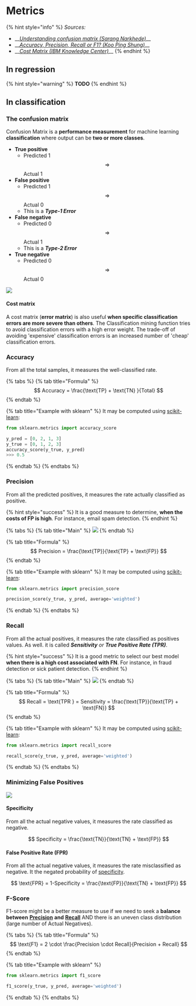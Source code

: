 # Metrics

{% hint style="info" %}
_Sources:_

* \_\_[_Understanding confusion matrix \(Sarang Narkhede\)_](https://towardsdatascience.com/understanding-confusion-matrix-a9ad42dcfd62)\_\_
* \_\_[_Accuracy, Precision, Recall or F1? \(Koo Ping Shung\)_](https://towardsdatascience.com/accuracy-precision-recall-or-f1-331fb37c5cb9)\_\_
* \_\_[_Cost Matrix \(IBM Knowledge Center\)_](https://www.ibm.com/support/knowledgecenter/da/SSEPGG_9.7.0/com.ibm.im.model.doc/c_cost_matrix.html)\_\_
{% endhint %}

## In regression

{% hint style="warning" %}
**TODO**
{% endhint %}

## In classification

### The confusion matrix

Confusion Matrix is a **performance measurement** for machine learning **classification** where output can be **two or more classes**.

* **True positive**
  * Predicted 1 $$\Rightarrow$$ Actual 1
* **False positive**
  * Predicted 1 $$\Rightarrow$$ Actual 0
  * This is a _**Type-1 Error**_
* **False negative**
  * Predicted 0 $$\Rightarrow$$ Actual 1
  * This is a _**Type-2 Error**_
* **True negative**
  * Predicted 0 $$\Rightarrow$$ Actual 0

![](../../.gitbook/assets/image%20%2863%29.png)

#### Cost matrix

A cost matrix \(**error matrix**\) is also useful **when specific classification errors are more severe than others**. The Classification mining function tries to avoid classification errors with a high error weight. The trade-off of avoiding 'expensive' classification errors is an increased number of 'cheap' classification errors.

### Accuracy

From all the total samples, it measures the well-classified rate.

{% tabs %}
{% tab title="Formula" %}
$$
Accuracy = \frac{\text{TP} + \text{TN} }{Total}
$$
{% endtab %}

{% tab title="Example with sklearn" %}
It may be computed using [scikit-learn](https://scikit-learn.org/stable/modules/generated/sklearn.metrics.accuracy_score.html):

```python
from sklearn.metrics import accuracy_score

y_pred = [0, 2, 1, 3]
y_true = [0, 1, 2, 3]
accuracy_score(y_true, y_pred)
>>> 0.5
```
{% endtab %}
{% endtabs %}

### Precision

From all the predicted positives, it measures the rate actually classified as positive.

{% hint style="success" %}
It is a good measure to determine, **when the costs of FP is high**. For instance, email spam detection.
{% endhint %}

{% tabs %}
{% tab title="Main" %}
![](../../.gitbook/assets/image%20%2860%29.png)
{% endtab %}

{% tab title="Formula" %}
$$
Precision = \frac{\text{TP}}{\text{TP} + \text{FP}}
$$
{% endtab %}

{% tab title="Example with sklearn" %}
It may be computed using [scikit-learn](https://scikit-learn.org/stable/modules/generated/sklearn.metrics.precision_score.html):

```python
from sklearn.metrics import precision_score

precision_score(y_true, y_pred, average='weighted')
```
{% endtab %}
{% endtabs %}

### Recall

 From all the actual positives, it measures the rate classified as positives values. As well. it is called _**Sensitivity** or **True Positive Rate \(TPR\)**_.

{% hint style="success" %}
It is a good metric to select our best model **when there is a high cost associated with FN**. For instance, in fraud detection or sick patient detection.
{% endhint %}

{% tabs %}
{% tab title="Main" %}
![](../../.gitbook/assets/image%20%28100%29.png)
{% endtab %}

{% tab title="Formula" %}
$$
Recall = \text{TPR } = Sensitivity = \frac{\text{TP}}{\text{TP} + \text{FN}}
$$
{% endtab %}

{% tab title="Example with sklearn" %}
It may be computed using [scikit-learn](https://scikit-learn.org/stable/modules/generated/sklearn.metrics.recall_score.html):

```python
from sklearn.metrics import recall_score

recall_score(y_true, y_pred, average='weighted')
```
{% endtab %}
{% endtabs %}

### Minimizing False Positives

![](../../.gitbook/assets/image%20%2811%29.png)

#### Specificity

From all the actual negative values, it measures the rate classified as negative.

$$
Specificity = \frac{\text{TN}}{\text{TN} + \text{FP}}
$$

#### False Positive Rate \(FPR\)

From all the actual negative values, it measures the rate misclassified as negative. It the negated probability of [specificity](metrics.md#specificity).

$$
\text{FPR} = 1-Specificity = \frac{\text{FP}}{\text{TN} + \text{FP}}
$$

### F-Score

F1-score might be a better measure to use if we need to seek a **balance between** [**Precision**](metrics.md#precision) **and** [**Recall**](metrics.md#recall) AND there is an uneven class distribution \(large number of Actual Negatives\).

{% tabs %}
{% tab title="Formula" %}
$$
\text{F1} = 2 \cdot \frac{Precision \cdot Recall}{Precision + Recall}
$$
{% endtab %}

{% tab title="Example with sklearn" %}
```python
from sklearn.metrics import f1_score

f1_score(y_true, y_pred, average='weighted')
```
{% endtab %}
{% endtabs %}




